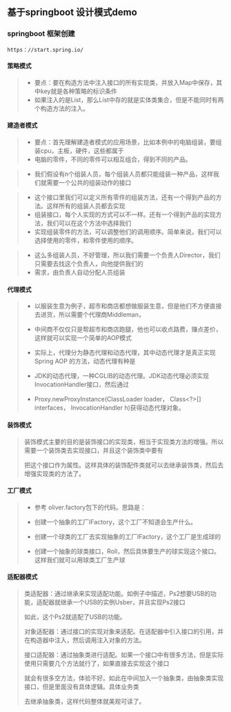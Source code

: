 ## 基于springboot 设计模式demo

### springboot 框架创建

```
https：//start.spring.io/
```

#### 策略模式

> - 要点：要在构造方法中注入接口的所有实现类，并放入Map中保存，其中key就是各种策略的标识条件
> - 如果注入的是List，那么List中存的就是实体类集合，但是不能同时有两个构造方法的注入。

#### 建造者模式

> - 要点：首先理解建造者模式的应用场景，比如本例中的电脑组装，要组装cpu，主板，硬件，这些都属于
> - 电脑的零件，不同的零件可以相互组合，得到不同的产品。

> - 我们假设有n个组装人员，每个组装人员都只能组装一种产品，这样我们就需要一个公共的组装动作的接口

> - 这个接口里我们可以定义所有零件的组装方法，还有一个得到产品的方法。这样所有的组装人员都去实现
> - 组装接口，每个人实现的方式可以不一样。还有一个得到产品的实现方法，我们可以在这个方法中选择我们
> - 实现组装零件的方法，可以调整他们的调用顺序。简单来说，我们可以选择使用的零件，和零件使用的顺序。

> - 这么多组装人员，不好管理，所以我们需要一个负责人Director，我们只需要去找这个负责人，向他提供我们的
> - 需求，由负责人自动分配人员组装

#### 代理模式

> - 以服装生意为例子，超市和商店都想做服装生意，但是他们不方便直接去进货，所以需要个代理商Middleman，
> - 中间商不仅仅只是帮超市和商店跑腿，他也可以收点路费，赚点差价，这样就可以实现一个简单的AOP模式
> - 实际上，代理分为静态代理和动态代理，其中动态代理才是真正实现Spring AOP 的方法，动态代理有种是
>
> - JDK的动态代理，一种CGLIB的动态代理。JDK动态代理必须实现InvocationHandler接口，然后通过
>
> - Proxy.newProxyInstance(ClassLoader loader， Class<?>[] interfaces， InvocationHandler h)获得动态代理对象。

#### 装饰模式

> 装饰模式主要的目的是装饰接口的实现类，相当于实现类方法的增强。所以需要一个装饰类去实现接口，并且这个装饰类中要有
>
> 把这个接口作为属性。这样具体的装饰配件类就可以去继承装饰类，然后去增强实现类的方法了。

#### 工厂模式

> - 参考 oliver.factory包下的代码。思路是：
>
> - 创建一个抽象的工厂IFactory，这个工厂不知道会生产什么。
>
> - 创建一个球类的工厂去实现抽象的工厂IFactory，这个工厂是生成球的
>
> - 创建一个抽象的球类接口，Roll，然后具体要生产的球实现这个接口。这样我们就可以用球类工厂生产球


#### 适配器模式

> 类适配器：通过继承来实现适配功能。如例子中描述，Ps2想要USB的功能，适配器就继承一个USB的实例Usber，并且实现Ps2接口
>
> 如此，这个Ps2就适配了USB的功能。
>
> 对象适配器：通过接口的实现对象来适配。在适配器中引入接口的引用，并在构造器中注入，然后调用注入对象的方法。
>
> 接口适配器：通过抽象类进行适配。如果一个接口中有很多方法，但是实际使用只需要几个方法就行了，如果直接去实现这个接口
>
> 就会有很多空方法，体验不好。如此在中间加入一个抽象类，由抽象类实现接口，但是里面没有具体逻辑。具体业务类
>
> 去继承抽象类，这样代码整体就美观可读了。